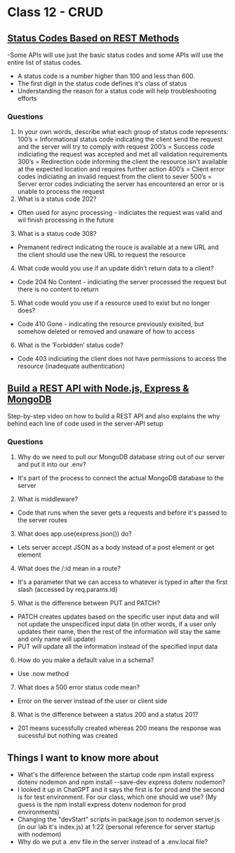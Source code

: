 # Class 12 - CRUD

## [Status Codes Based on REST Methods](https://www.moesif.com/blog/technical/api-design/Which-HTTP-Status-Code-To-Use-For-Every-CRUD-App/)
-Some APIs will use just the basic status codes and some APIs will use the entire list of status codes.
- A status code is a number higher than 100 and less than 600.
- The first digit in the status code defines it's class of status
- Understanding the reason for a status code will help troubleshooting efforts

### Questions

1. In your own words, describe what each group of status code represents:
100’s = Informational status code indicating the client send the request and the server will try to comply with request
200’s = Success code indiciating the request was accepted and met all validation requirements
300’s = Redirection code informing the client the resource isn't available at the expected location and requires further action
400’s = Client error codes indiciating an invalid request from the client to sever
500’s = Server error codes indiciating the server has encountered an error or is unable to process the request
2. What is a status code 202?
- Often used for async processing - indiciates the request was valid and wil finish processing in the future
3. What is a status code 308?
- Premanent redirect indicating the rouce is available at a new URL and the client should use the new URL to request the resource
4. What code would you use if an update didn’t return data to a client?
- Code 204 No Content - indiciating the server processed the request but there is no content to return
5. What code would you use if a resource used to exist but no longer does?
- Code 410 Gone - indicating the resource previously exisited, but somehow deleted or removed and unaware of how to access
6. What is the ‘Forbidden’ status code?
- Code 403 indiciating the client does not have permissions to access the resource (inadequate authentication)

## [Build a REST API with Node.js, Express & MongoDB](https://www.youtube.com/channel/UCFbNIlppjAuEX4znoulh0Cw)
Step-by-step video on how to build a REST API and also explains the why behind each line of code used in the server-API setup

### Questions

1. Why do we need to pull our MongoDB database string out of our server and put it into our .env?
- It's part of the process to connect the actual MongoDB database to the server
2. What is middleware?
- Code that runs when the sever gets a requests and before it's passed to the server routes
3. What does app.use(express.json()) do?
- Lets server accept JSON as a body instead of a post element or get element
4. What does the /:id mean in a route?
- It's a parameter that we can access to whatever is typed in after the first slash (accessed by req.params.id)
5. What is the difference between PUT and PATCH?
- PATCH creates updates based on the specific user input data and will not update the unspecificed input data
(in other words, if a user only updates their name, then the rest of the information will stay the same and only name will update)
- PUT will update all the information instead of the specified input data
6. How do you make a default value in a schema?
- Use .now method
7. What does a 500 error status code mean?
- Error on the server instead of the user or client side
8. What is the difference between a status 200 and a status 201?
- 201 means sucessfully created whereas 200 means the response was sucessful but nothing was created

## Things I want to know more about
- What's the difference between the startup code npm install express dotenv nodemon and npm install --save-dev express dotenv nodemon? 
- I looked it up in ChatGPT and it says the first is for prod and the second is for test environment. For our class, which one should we use? (My guess is the npm install express dotenv nodemon for prod environments)
- Changing the "devStart" scripts in package.json to nodemon server.js (in our lab it's index.js) at 1:22 (personal reference for server startup with nodemon)
- Why do we put a .env file in the server instead of a .env.local file?